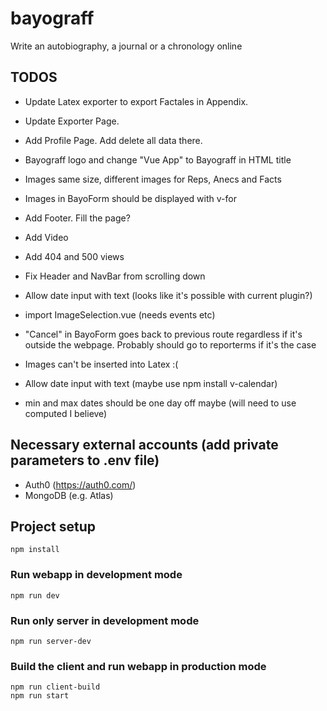 # bayograff

Write an autobiography, a journal or a chronology online

## TODOS

-   Update Latex exporter to export Factales in Appendix.
-   Update Exporter Page.
-   Add Profile Page. Add delete all data there.
-   Bayograff logo and change "Vue App" to Bayograff in HTML title
-   Images same size, different images for Reps, Anecs and Facts
-   Images in BayoForm should be displayed with v-for
-   Add Footer. Fill the page?
-   Add Video

-   Add 404 and 500 views
-   Fix Header and NavBar from scrolling down
-   Allow date input with text (looks like it's possible with current plugin?)
-   import ImageSelection.vue (needs events etc)
-   "Cancel" in BayoForm goes back to previous route regardless if it's outside the webpage. Probably should go to reporterms if it's the case
-   Images can't be inserted into Latex :(
-   Allow date input with text (maybe use npm install v-calendar)
-   min and max dates should be one day off maybe (will need to use computed I believe)

## Necessary external accounts (add private parameters to .env file)

-   Auth0 (https://auth0.com/)
-   MongoDB (e.g. Atlas)

## Project setup

```
npm install
```

### Run webapp in development mode

```
npm run dev
```

### Run only server in development mode

```
npm run server-dev
```

### Build the client and run webapp in production mode

```
npm run client-build
npm run start
```
